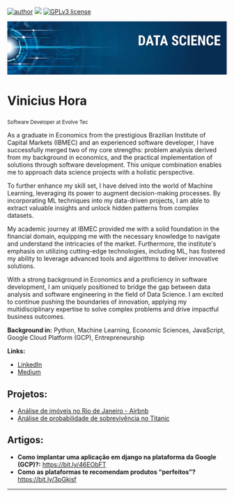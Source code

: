 [![author](https://img.shields.io/badge/author-viniciushora-red.svg)](https://www.linkedin.com/in/vinicius-hora/) [![](https://img.shields.io/badge/python-3.7+-blue.svg)](https://www.python.org/downloads/release/python-365/) [![GPLv3 license](https://img.shields.io/badge/License-GPLv3-blue.svg)](http://perso.crans.org/besson/LICENSE.html)

<p align="center">
  <img src="banner.png" >
</p>

# Vinicius Hora

<sub>Software Developer at Evolve Tec</sub>

As a graduate in Economics from the prestigious Brazilian Institute of Capital Markets (IBMEC) and an experienced software developer, I have successfully merged two of my core strengths: problem analysis derived from my background in economics, and the practical implementation of solutions through software development. This unique combination enables me to approach data science projects with a holistic perspective.

To further enhance my skill set, I have delved into the world of Machine Learning, leveraging its power to augment decision-making processes. By incorporating ML techniques into my data-driven projects, I am able to extract valuable insights and unlock hidden patterns from complex datasets.

My academic journey at IBMEC provided me with a solid foundation in the financial domain, equipping me with the necessary knowledge to navigate and understand the intricacies of the market. Furthermore, the institute's emphasis on utilizing cutting-edge technologies, including ML, has fostered my ability to leverage advanced tools and algorithms to deliver innovative solutions.

With a strong background in Economics and a proficiency in software development, I am uniquely positioned to bridge the gap between data analysis and software engineering in the field of Data Science. I am excited to continue pushing the boundaries of innovation, applying my multidisciplinary expertise to solve complex problems and drive impactful business outcomes.

**Background in:** Python, Machine Learning, Economic Sciences, JavaScript, Google Cloud Platform (GCP), Entrepreneurship

**Links:**

- [LinkedIn](https://www.linkedin.com/in/vinicius-hora/)
- [Medium](https://medium.com/@viniciusghora)

## Projetos:

- [Análise de imóveis no Rio de Janeiro - Airbnb](https://github.com/vinihora/portfolio_data_science/blob/main/projects/airbnb.ipynb)
- [Análise de probabilidade de sobrevivência no Titanic](https://github.com/vinihora/portfolio_data_science/blob/main/projects/TItanic.ipynb)

## Artigos:

- **Como implantar uma aplicação em django na plataforma da Google (GCP)?:** https://bit.ly/46EObFT
- **Como as plataformas te recomendam produtos “perfeitos”?** https://bit.ly/3pGkjsf

---
